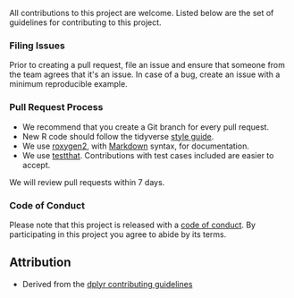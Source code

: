 All contributions to this project are welcome. Listed below are the set of guidelines for contributing to this project.

### Filing Issues
Prior to creating a pull request, file an issue and ensure that someone from the team agrees that it's an issue. In case of a bug, create an issue with a minimum reproducible example.

### Pull Request Process

- We recommend that you create a Git branch for every pull request.
- New R code should follow the tidyverse [style guide](https://style.tidyverse.org/).
- We use [roxygen2](https://cran.r-project.org/web/packages/roxygen2/index.html), with [Markdown](https://cran.r-project.org/web/packages/roxygen2/vignettes/rd-formatting.html) syntax, for documentation.
- We use [testthat](https://cran.r-project.org/web/packages/testthat/index.html). Contributions with test cases included are easier to accept.

We will review pull requests within 7 days.

### Code of Conduct
Please note that this project is released with a [code of conduct](https://github.com/UBC-MDS/DSCI_522_Group_18/blob/main/Code_of_Conduct.md). By participating in this project you agree to abide by its terms.

## Attribution 
- Derived from the [dplyr contributing guidelines](https://github.com/tidyverse/dplyr/blob/master/.github/CONTRIBUTING.md)

